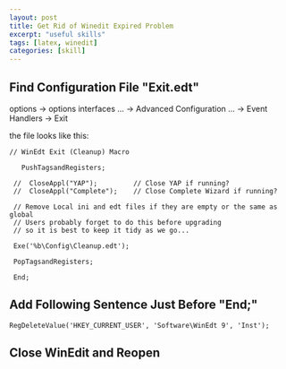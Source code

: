```yaml
---
layout: post
title: Get Rid of Winedit Expired Problem
excerpt: "useful skills"
tags: [latex, winedit]
categories: [skill]
---
```


## Find Configuration File "Exit.edt"

options -> options interfaces ... -> Advanced Configuration ... -> Event Handlers -> Exit

the file looks like this:


```shell
// WinEdt Exit (Cleanup) Macro
 
   PushTagsandRegisters;
 
 //  CloseAppl("YAP");         // Close YAP if running?
 //  CloseAppl("Complete");    // Close Complete Wizard if running?
 
 // Remove Local ini and edt files if they are empty or the same as global
 // Users probably forget to do this before upgrading
 // so it is best to keep it tidy as we go...
 
 Exe('%b\Config\Cleanup.edt');
 
 PopTagsandRegisters;
 
 End; 
```


## Add Following Sentence Just Before **"End;"** 

    RegDeleteValue('HKEY_CURRENT_USER', 'Software\WinEdt 9', 'Inst');


## Close WinEdit and Reopen





  


